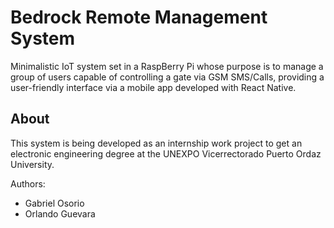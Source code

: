# **Bedrock** Remote Management System

Minimalistic IoT system set in a RaspBerry Pi whose purpose is to manage a group of users capable of controlling a gate via GSM SMS/Calls, providing a user-friendly interface via a mobile app developed with React Native.

## About

This system is being developed as an internship work project to get an electronic engineering degree at the UNEXPO Vicerrectorado Puerto Ordaz University.

Authors:
* Gabriel Osorio
* Orlando Guevara
